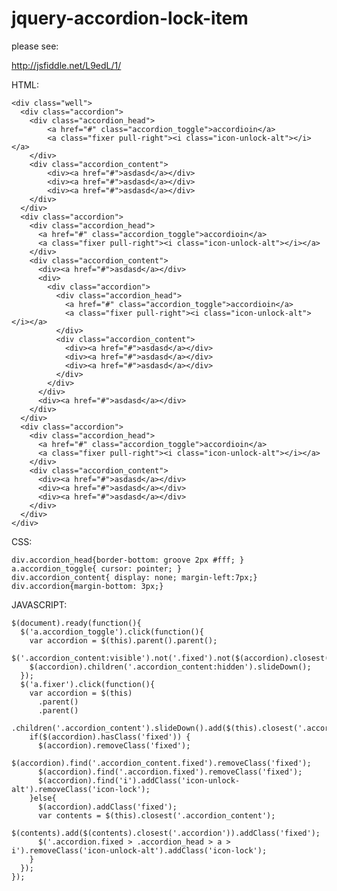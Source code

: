 jquery-accordion-lock-item
==========================

please see:

http://jsfiddle.net/L9edL/1/



HTML:

    <div class="well">  
      <div class="accordion">
        <div class="accordion_head">
      		<a href="#" class="accordion_toggle">accordioin</a>
      		<a class="fixer pull-right"><i class="icon-unlock-alt"></i></a>
      	</div>
      	<div class="accordion_content">
      		<div><a href="#">asdasd</a></div>
      		<div><a href="#">asdasd</a></div>
      		<div><a href="#">asdasd</a></div>
      	</div>
      </div>
      <div class="accordion">
        <div class="accordion_head">
          <a href="#" class="accordion_toggle">accordioin</a>
          <a class="fixer pull-right"><i class="icon-unlock-alt"></i></a>
        </div>
        <div class="accordion_content">
          <div><a href="#">asdasd</a></div>
          <div>
            <div class="accordion">
              <div class="accordion_head">
                <a href="#" class="accordion_toggle">accordioin</a>
                <a class="fixer pull-right"><i class="icon-unlock-alt"></i></a>
              </div>
              <div class="accordion_content">
                <div><a href="#">asdasd</a></div>
                <div><a href="#">asdasd</a></div>
                <div><a href="#">asdasd</a></div>
              </div>
            </div>
          </div>
          <div><a href="#">asdasd</a></div>
        </div>
      </div>
      <div class="accordion">
        <div class="accordion_head">
          <a href="#" class="accordion_toggle">accordioin</a>
          <a class="fixer pull-right"><i class="icon-unlock-alt"></i></a>
        </div>
        <div class="accordion_content">
          <div><a href="#">asdasd</a></div>
          <div><a href="#">asdasd</a></div>
          <div><a href="#">asdasd</a></div>
        </div>
      </div>
    </div>



CSS:

    div.accordion_head{border-bottom: groove 2px #fff; }
    a.accordion_toggle{ cursor: pointer; }
    div.accordion_content{ display: none; margin-left:7px;}
    div.accordion{margin-bottom: 3px;}


JAVASCRIPT:

    $(document).ready(function(){
      $('a.accordion_toggle').click(function(){
        var accordion = $(this).parent().parent();
        $('.accordion_content:visible').not('.fixed').not($(accordion).closest('.accordion_content:visible')).slideUp();
        $(accordion).children('.accordion_content:hidden').slideDown();
      });
      $('a.fixer').click(function(){
        var accordion = $(this)
          .parent()
          .parent()
          .children('.accordion_content').slideDown().add($(this).closest('.accordion'));
        if($(accordion).hasClass('fixed')) {
          $(accordion).removeClass('fixed');
          $(accordion).find('.accordion_content.fixed').removeClass('fixed');
          $(accordion).find('.accordion.fixed').removeClass('fixed');
          $(accordion).find('i').addClass('icon-unlock-alt').removeClass('icon-lock');
        }else{
          $(accordion).addClass('fixed');
          var contents = $(this).closest('.accordion_content');
          $(contents).add($(contents).closest('.accordion')).addClass('fixed');
          $('.accordion.fixed > .accordion_head > a > i').removeClass('icon-unlock-alt').addClass('icon-lock');
        }
      });
    });
